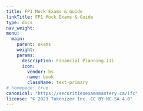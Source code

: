 ```yaml
---
title: FP1 Mock Exams & Guide
linkTitle: FP1 Mock Exams & Guide
type: docs
nav_weight: 
menu:
  main:
    parent: exams
    weight: 
    params:
      description: Financial Planning (I)
      icon:
        vendor: bs
        name: book
        className: text-primary
# homepage: true
canonical: "https://securitiesexamsmastery.ca/ifc"
license: "© 2023 Tokenizer Inc. CC BY-NC-SA 4.0"
---
```


